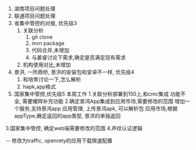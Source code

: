 1. 湖南项目问题处理
2. 联通项目问题处理
3. 省集中管控的对接, 优先级3
	1. 关联分析
		1. git clone
		2. mvn package
		3. 代码合并,未增加
		4. 与姜睿讨论下需求,确定是否满足现有需求
	2. 机构使用对比,未增加
4. 景洪, 一所鼎桥, 景洪的安装包和安卓不一样,  优先级4
	1. 和培育讨论一下,怎么解析
	2. hapk,app格式
5. 国家集中管控,优先级5
本周工作
1.关联分析部署到150上,和cmc集成
	功能不全, 需要耀辉补充功能
2.确定景鸿App集成到应用市场,需要修改的范围
	增加一个服务,支持景鸿app
	应用管理, 上传景鸿apk, 可以解析包
	应用市场,根据appType,确定返回的app类型, 景洪的单独返回
	
3.国家集中管控, 确定web端需要修改的范围
4.声纹认证逻辑

-- 修改为traffic, openrety的应用下载限速配置
